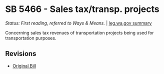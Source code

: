 # SB 5466 - Sales tax/transp. projects
*Status: First reading, referred to Ways & Means.* | [leg.wa.gov summary](https://app.leg.wa.gov/billsummary?BillNumber=5466&Year=2021)

Concerning sales tax revenues of transportation projects being used for transportation purposes.

## Revisions
* [Original Bill](1/)